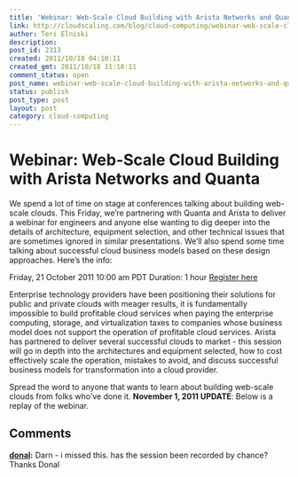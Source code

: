 ```yaml
---
title: 'Webinar: Web-Scale Cloud Building with Arista Networks and Quanta'
link: http://cloudscaling.com/blog/cloud-computing/webinar-web-scale-cloud-building-with-arista-networks-and-quanta/
author: Teri Elniski
description: 
post_id: 2313
created: 2011/10/18 04:10:11
created_gmt: 2011/10/18 11:10:11
comment_status: open
post_name: webinar-web-scale-cloud-building-with-arista-networks-and-quanta
status: publish
post_type: post
layout: post
category: cloud-computing
---
```


# Webinar: Web-Scale Cloud Building with Arista Networks and Quanta

We spend a lot of time on stage at conferences talking about building web-scale clouds. This Friday, we’re partnering with Quanta and Arista to deliver a webinar for engineers and anyone else wanting to dig deeper into the details of architecture, equipment selection, and other technical issues that are sometimes ignored in similar presentations. We’ll also spend some time talking about successful cloud business models based on these design approaches. Here’s the info: 

Friday, 21 October 2011 10:00 am PDT Duration: 1 hour [Register here](https://aristanetworksevents.webex.com/mw0306ld/mywebex/default.do?nomenu=true&siteurl=aristanetworksevents&service=6&rnd=0.5748179257850958&main_url=https%3A%2F%2Faristanetworksevents.webex.com%2Fec0605ld%2Feventcenter%2Fevent%2FeventAction.do%3FtheAction%3Ddetail%26confViewID%3D279995265%26siteurl%3Daristanetworksevents%26%26%26)

Enterprise technology providers have been positioning their solutions for public and private clouds with meager results, it is fundamentally impossible to build profitable cloud services when paying the enterprise computing, storage, and virtualization taxes to companies whose business model does not support the operation of profitable cloud services. Arista has partnered to deliver several successful clouds to market - this session will go in depth into the architectures and equipment selected, how to cost effectively scale the operation, mistakes to avoid, and discuss successful business models for transformation into a cloud provider.

Spread the word to anyone that wants to learn about building web-scale clouds from folks who’ve done it. **November 1, 2011 UPDATE**: Below is a replay of the webinar.

## Comments

**[donal](#3086 "2011-10-21 11:56:00"):** Darn - i missed this. has the session been recorded by chance? Thanks Donal

